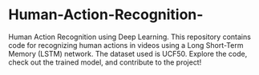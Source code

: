 # Human-Action-Recognition-
Human Action Recognition using Deep Learning. This repository contains code for recognizing human actions in videos using a Long Short-Term Memory (LSTM) network. The dataset used is UCF50. Explore the code, check out the trained model, and contribute to the project!
